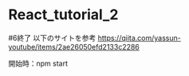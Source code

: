 # React_tutorial_2
#6終了
以下のサイトを参考
https://qiita.com/yassun-youtube/items/2ae26050efd2133c2286

開始時：npm start
